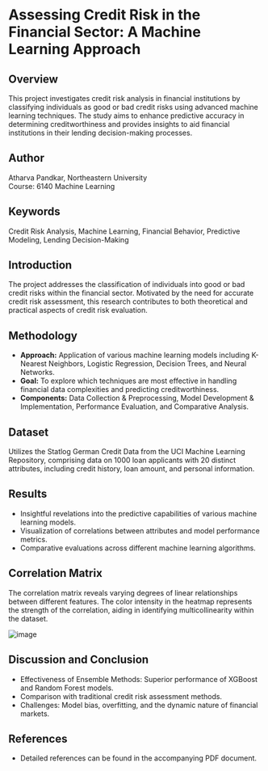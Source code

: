
# Assessing Credit Risk in the Financial Sector: A Machine Learning Approach

## Overview
This project investigates credit risk analysis in financial institutions by classifying individuals as good or bad credit risks using advanced machine learning techniques. The study aims to enhance predictive accuracy in determining creditworthiness and provides insights to aid financial institutions in their lending decision-making processes.

## Author
Atharva Pandkar, Northeastern University  
Course: 6140 Machine Learning

## Keywords
Credit Risk Analysis, Machine Learning, Financial Behavior, Predictive Modeling, Lending Decision-Making

## Introduction
The project addresses the classification of individuals into good or bad credit risks within the financial sector. Motivated by the need for accurate credit risk assessment, this research contributes to both theoretical and practical aspects of credit risk evaluation.

## Methodology
- **Approach:** Application of various machine learning models including K-Nearest Neighbors, Logistic Regression, Decision Trees, and Neural Networks.
- **Goal:** To explore which techniques are most effective in handling financial data complexities and predicting creditworthiness.
- **Components:** Data Collection & Preprocessing, Model Development & Implementation, Performance Evaluation, and Comparative Analysis.

## Dataset
Utilizes the Statlog German Credit Data from the UCI Machine Learning Repository, comprising data on 1000 loan applicants with 20 distinct attributes, including credit history, loan amount, and personal information.

## Results
- Insightful revelations into the predictive capabilities of various machine learning models.
- Visualization of correlations between attributes and model performance metrics.
- Comparative evaluations across different machine learning algorithms.

## Correlation Matrix
The correlation matrix reveals varying degrees of linear relationships between different features. The color intensity in the heatmap represents the strength of the correlation, aiding in identifying multicollinearity within the dataset.

![image](https://github.com/Atharva-Pandkar/Credit-Risk-Prediction/assets/62322017/1ca86ffa-c3d1-4dfc-b897-85ed25642642)

## Discussion and Conclusion
- Effectiveness of Ensemble Methods: Superior performance of XGBoost and Random Forest models.
- Comparison with traditional credit risk assessment methods.
- Challenges: Model bias, overfitting, and the dynamic nature of financial markets.

## References
- Detailed references can be found in the accompanying PDF document.
